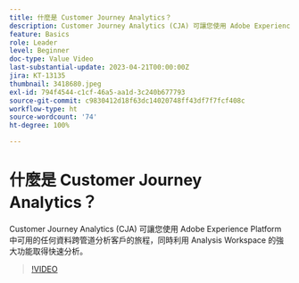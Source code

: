 ```yaml
---
title: 什麼是 Customer Journey Analytics？
description: Customer Journey Analytics (CJA) 可讓您使用 Adobe Experience Platform 中可用的任何資料跨管道分析客戶的旅程，同時利用 Analysis Workspace 的強大功能取得快速分析。
feature: Basics
role: Leader
level: Beginner
doc-type: Value Video
last-substantial-update: 2023-04-21T00:00:00Z
jira: KT-13135
thumbnail: 3418680.jpeg
exl-id: 794f4544-c1cf-46a5-aa1d-3c240b677793
source-git-commit: c9830412d18f63dc14020748ff43df7f7fcf408c
workflow-type: ht
source-wordcount: '74'
ht-degree: 100%

---
```


# 什麼是 Customer Journey Analytics？

Customer Journey Analytics (CJA) 可讓您使用 Adobe Experience Platform 中可用的任何資料跨管道分析客戶的旅程，同時利用 Analysis Workspace 的強大功能取得快速分析。

>[!VIDEO](https://video.tv.adobe.com/v/3418680/?quality=12&learn=on)
